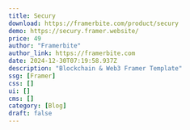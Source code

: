 ```yaml
---
title: Secury
download: https://framerbite.com/product/secury
demo: https://secury.framer.website/
price: 49
author: "Framerbite"
author_link: https://framerbite.com
date: 2024-12-30T07:19:58.937Z
description: "Blockchain & Web3 Framer Template"
ssg: [Framer]
css: []
ui: []
cms: []
category: [Blog]
draft: false
---
```

